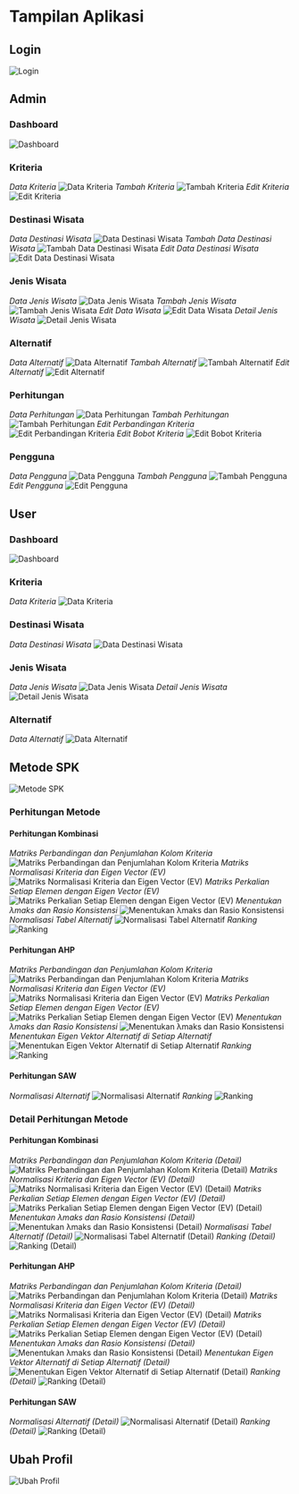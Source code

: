 # Tampilan Aplikasi

## Login

![Login](/screenshoot/Login.png)

## Admin

### Dashboard

![Dashboard](/screenshoot/Admin%20-%20Dashboard.png)

### Kriteria

_Data Kriteria_
![Data Kriteria](/screenshoot/Admin%20-%20Data%20Kriteria.png)
_Tambah Kriteria_
![Tambah Kriteria](/screenshoot/Admin%20-%20Tambah%20Kriteria.png)
_Edit Kriteria_
![Edit Kriteria](/screenshoot/Admin%20-%20Edit%20Kriteria.png)

### Destinasi Wisata

_Data Destinasi Wisata_
![Data Destinasi Wisata](/screenshoot/Admin%20-%20Data%20Destinasi%20Wisata.png)
_Tambah Data Destinasi Wisata_
![Tambah Data Destinasi Wisata](/screenshoot/Admin%20-%20Tambah%20Destinasi%20Wisata.png)
_Edit Data Destinasi Wisata_
![Edit Data Destinasi Wisata](/screenshoot/Admin%20-%20Edit%20Destinasi%20Wisata.png)

### Jenis Wisata

_Data Jenis Wisata_
![Data Jenis Wisata](/screenshoot/Admin%20-%20Data%20Jenis%20Wisata.png)
_Tambah Jenis Wisata_
![Tambah Jenis Wisata](/screenshoot/Admin%20-%20Tambah%20Jenis%20Wisata.png)
_Edit Data Wisata_
![Edit Data Wisata](/screenshoot/Admin%20-%20Edit%20Jenis%20Wisata.png)
_Detail Jenis Wisata_
![Detail Jenis Wisata](/screenshoot/Admin%20-%20Detail%20Jenis%20Wisata.png)

### Alternatif

_Data Alternatif_
![Data Alternatif](/screenshoot/Admin%20-%20Data%20Alternatif.png)
_Tambah Alternatif_
![Tambah Alternatif](/screenshoot/Admin%20-%20Tambah%20Alternatif.png)
_Edit Alternatif_
![Edit Alternatif](/screenshoot/Admin%20-%20Edit%20Alternatif.png)

### Perhitungan

_Data Perhitungan_
![Data Perhitungan](/screenshoot/Admin%20-%20Data%20Perhitungan.png)
_Tambah Perhitungan_
![Tambah Perhitungan](/screenshoot/Admin%20-%20Tambah%20Perhitungan.png)
_Edit Perbandingan Kriteria_
![Edit Perbandingan Kriteria](/screenshoot/Admin%20-%20Edit%20Perbandingan%20Kriteria.png)
_Edit Bobot Kriteria_
![Edit Bobot Kriteria](/screenshoot/Admin%20-%20Edit%20Bobot%20Kriteria.png)

### Pengguna

_Data Pengguna_
![Data Pengguna](/screenshoot/Admin%20-%20Data%20Pengguna.png)
_Tambah Pengguna_
![Tambah Pengguna](/screenshoot/Admin%20-%20Tambah%20Pengguna.png)
_Edit Pengguna_
![Edit Pengguna](/screenshoot/Admin%20-%20Edit%20Pengguna.png)

## User
### Dashboard

![Dashboard](/screenshoot/User%20-%20Dashboard.png)

### Kriteria

_Data Kriteria_
![Data Kriteria](/screenshoot/User%20-%20Data%20Kriteria.png)

### Destinasi Wisata

_Data Destinasi Wisata_
![Data Destinasi Wisata](/screenshoot/User%20-%20Data%20Destinasi%20Wisata.png)

### Jenis Wisata

_Data Jenis Wisata_
![Data Jenis Wisata](/screenshoot/User%20-%20Data%20Jenis%20Wisata.png)
_Detail Jenis Wisata_
![Detail Jenis Wisata](/screenshoot/User%20-%20Detail%20Jenis%20Wisata.png)

### Alternatif

_Data Alternatif_
![Data Alternatif](/screenshoot/User%20-%20Data%20Alternatif.png)

## Metode SPK

![Metode SPK](/screenshoot/Metode%20SPK%20-%20Data.png)

### Perhitungan Metode

#### Perhitungan Kombinasi

_Matriks Perbandingan dan Penjumlahan Kolom Kriteria_
![Matriks Perbandingan dan Penjumlahan Kolom Kriteria](/screenshoot/Kombinasi%20-%20Matriks%20Perbandingan%20dan%20Penjumlahan%20Kolom%20Kriteria.png)
_Matriks Normalisasi Kriteria dan Eigen Vector (EV)_
![Matriks Normalisasi Kriteria dan Eigen Vector (EV)](/screenshoot/Kombinasi%20-%20Matriks%20Normalisasi%20Kriteria%20dan%20Eigen%20Vector%20(EV).png)
_Matriks Perkalian Setiap Elemen dengan Eigen Vector (EV)_
![Matriks Perkalian Setiap Elemen dengan Eigen Vector (EV)](/screenshoot/Kombinasi%20-%20Matriks%20Perkalian%20Setiap%20Elemen%20dengan%20Eigen%20Vector%20(EV).png)
_Menentukan λmaks dan Rasio Konsistensi_
![Menentukan λmaks dan Rasio Konsistensi](/screenshoot/Kombinasi%20-%20Menentukan%20λmaks%20dan%20Rasio%20Konsistensi.png)
_Normalisasi Tabel Alternatif_
![Normalisasi Tabel Alternatif](/screenshoot/Kombinasi%20-%20Normalisasi%20Tabel%20Alternatif.png)
_Ranking_
![Ranking](/screenshoot/Kombinasi%20-%20Ranking.png)

#### Perhitungan AHP

_Matriks Perbandingan dan Penjumlahan Kolom Kriteria_
![Matriks Perbandingan dan Penjumlahan Kolom Kriteria](/screenshoot/AHP%20-%20Matriks%20Perbandingan%20dan%20Penjumlahan%20Kolom%20Kriteria.png)
_Matriks Normalisasi Kriteria dan Eigen Vector (EV)_
![Matriks Normalisasi Kriteria dan Eigen Vector (EV)](/screenshoot/AHP%20-%20Matriks%20Normalisasi%20Kriteria%20dan%20Eigen%20Vector%20(EV).png)
_Matriks Perkalian Setiap Elemen dengan Eigen Vector (EV)_
![Matriks Perkalian Setiap Elemen dengan Eigen Vector (EV)](/screenshoot/AHP%20-%20Matriks%20Perkalian%20Setiap%20Elemen%20dengan%20Eigen%20Vector%20(EV).png)
_Menentukan λmaks dan Rasio Konsistensi_
![Menentukan λmaks dan Rasio Konsistensi](/screenshoot/AHP%20-%20Menentukan%20λmaks%20dan%20Rasio%20Konsistensi.png)
_Menentukan Eigen Vektor Alternatif di Setiap Alternatif_
![Menentukan Eigen Vektor Alternatif di Setiap Alternatif](/screenshoot/AHP%20-%20Menentukan%20Eigen%20Vektor%20Alternatif%20di%20Setiap%20Alternatif.png)
_Ranking_
![Ranking](/screenshoot/AHP%20-%20Ranking.png)

#### Perhitungan SAW

_Normalisasi Alternatif_
![Normalisasi Alternatif](/screenshoot/SAW%20-%20Normalisasi%20Alternatif%20Destinasi%20Wisata.png)
_Ranking_
![Ranking](/screenshoot/SAW%20-%20Ranking.png)

### Detail Perhitungan Metode
#### Perhitungan Kombinasi

_Matriks Perbandingan dan Penjumlahan Kolom Kriteria (Detail)_
![Matriks Perbandingan dan Penjumlahan Kolom Kriteria (Detail)](/screenshoot/Kombinasi%20-%20Matriks%20Perbandingan%20dan%20Penjumlahan%20Kolom%20Kriteria%20(Detail).png)
_Matriks Normalisasi Kriteria dan Eigen Vector (EV) (Detail)_
![Matriks Normalisasi Kriteria dan Eigen Vector (EV) (Detail)](/screenshoot/Kombinasi%20-%20Matriks%20Normalisasi%20Kriteria%20dan%20Eigen%20Vector%20(EV)%20(Detail).png)
_Matriks Perkalian Setiap Elemen dengan Eigen Vector (EV) (Detail)_
![Matriks Perkalian Setiap Elemen dengan Eigen Vector (EV) (Detail)](/screenshoot/Kombinasi%20-%20Matriks%20Perkalian%20Setiap%20Elemen%20dengan%20Eigen%20Vector%20(EV)%20(Detail).png)
_Menentukan λmaks dan Rasio Konsistensi (Detail)_
![Menentukan λmaks dan Rasio Konsistensi (Detail)](/screenshoot/Kombinasi%20-%20Menentukan%20λmaks%20dan%20Rasio%20Konsistensi%20(Detail).png)
_Normalisasi Tabel Alternatif (Detail)_
![Normalisasi Tabel Alternatif (Detail)](/screenshoot/Kombinasi%20-%20Normalisasi%20Tabel%20Alternatif%20(Detail).png)
_Ranking (Detail)_
![Ranking (Detail)](/screenshoot/Kombinasi%20-%20Ranking%20(Detail).png)

#### Perhitungan AHP

_Matriks Perbandingan dan Penjumlahan Kolom Kriteria (Detail)_
![Matriks Perbandingan dan Penjumlahan Kolom Kriteria (Detail)](/screenshoot/AHP%20-%20Matriks%20Perbandingan%20dan%20Penjumlahan%20Kolom%20Kriteria%20(Detail).png)
_Matriks Normalisasi Kriteria dan Eigen Vector (EV) (Detail)_
![Matriks Normalisasi Kriteria dan Eigen Vector (EV) (Detail)](/screenshoot/AHP%20-%20Matriks%20Normalisasi%20Kriteria%20dan%20Eigen%20Vector%20(EV)%20(Detail).png)
_Matriks Perkalian Setiap Elemen dengan Eigen Vector (EV) (Detail)_
![Matriks Perkalian Setiap Elemen dengan Eigen Vector (EV) (Detail)](/screenshoot/AHP%20-%20Matriks%20Perkalian%20Setiap%20Elemen%20dengan%20Eigen%20Vector%20(EV)(Detail).png)
_Menentukan λmaks dan Rasio Konsistensi (Detail)_
![Menentukan λmaks dan Rasio Konsistensi (Detail)](/screenshoot/AHP%20-%20Menentukan%20λmaks%20dan%20Rasio%20Konsistensi%20(Detail).png)
_Menentukan Eigen Vektor Alternatif di Setiap Alternatif (Detail)_
![Menentukan Eigen Vektor Alternatif di Setiap Alternatif (Detail)](/screenshoot/AHP%20-%20Menentukan%20Eigen%20Vektor%20Alternatif%20di%20Setiap%20Alternatif%20(Detail).png)
_Ranking (Detail)_
![Ranking (Detail)](/screenshoot/AHP%20-%20Ranking%20(Detail).png)

#### Perhitungan SAW

_Normalisasi Alternatif (Detail)_
![Normalisasi Alternatif (Detail)](/screenshoot/SAW%20-%20Normalisasi%20Alternatif%20Destinasi%20Wisata%20(Detail).png)
_Ranking (Detail)_
![Ranking (Detail)](/screenshoot/SAW%20-%20Ranking%20(Detail).png)

## Ubah Profil
![Ubah Profil](/screenshoot/Ubah%20Profil.png)